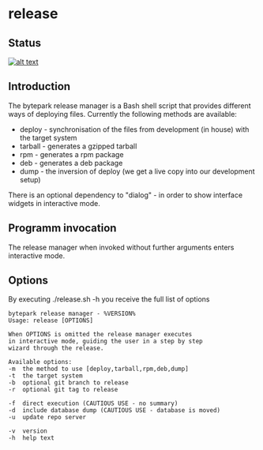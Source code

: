 release
=======

## Status
[![alt text][2]][1]

## Introduction

The bytepark release manager is a Bash shell script that provides different ways of deploying files. Currently the following methods are available:

* deploy - synchronisation of the files from development (in house) with the target system
* tarball - generates a gzipped tarball
* rpm - generates a rpm package
* deb - generates a deb package
* dump - the inversion of deploy (we get a live copy into our development setup)

There is an optional dependency to "dialog" - in order to show interface widgets in interactive mode.

## Programm invocation

The release manager when invoked without further arguments enters interactive mode.

## Options

By executing ./release.sh -h you receive the full list of options

    bytepark release manager - %VERSION% 
    Usage: release [OPTIONS]
 
    When OPTIONS is omitted the release manager executes
    in interactive mode, guiding the user in a step by step
    wizard through the release.
 
    Available options:
    -m  the method to use [deploy,tarball,rpm,deb,dump] 
    -t  the target system
    -b  optional git branch to release
    -r  optional git tag to release
 
    -f  direct execution (CAUTIOUS USE - no summary)
    -d  include database dump (CAUTIOUS USE - database is moved)
    -u  update repo server
 
    -v  version
    -h  help text


[1]: https://travis-ci.org/bytepark/release
[2]: https://api.travis-ci.org/bytepark/release.svg (build status)
